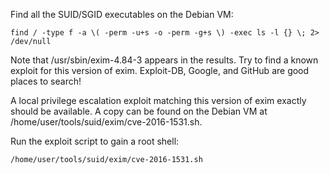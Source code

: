 Find all the SUID/SGID executables on the Debian VM:
```
find / -type f -a \( -perm -u+s -o -perm -g+s \) -exec ls -l {} \; 2> /dev/null
```
Note that /usr/sbin/exim-4.84-3 appears in the results. Try to find a known exploit for this version of exim. Exploit-DB, Google, and GitHub are good places to search!

A local privilege escalation exploit matching this version of exim exactly should be available. A copy can be found on the Debian VM at /home/user/tools/suid/exim/cve-2016-1531.sh.

Run the exploit script to gain a root shell:
```
/home/user/tools/suid/exim/cve-2016-1531.sh
```